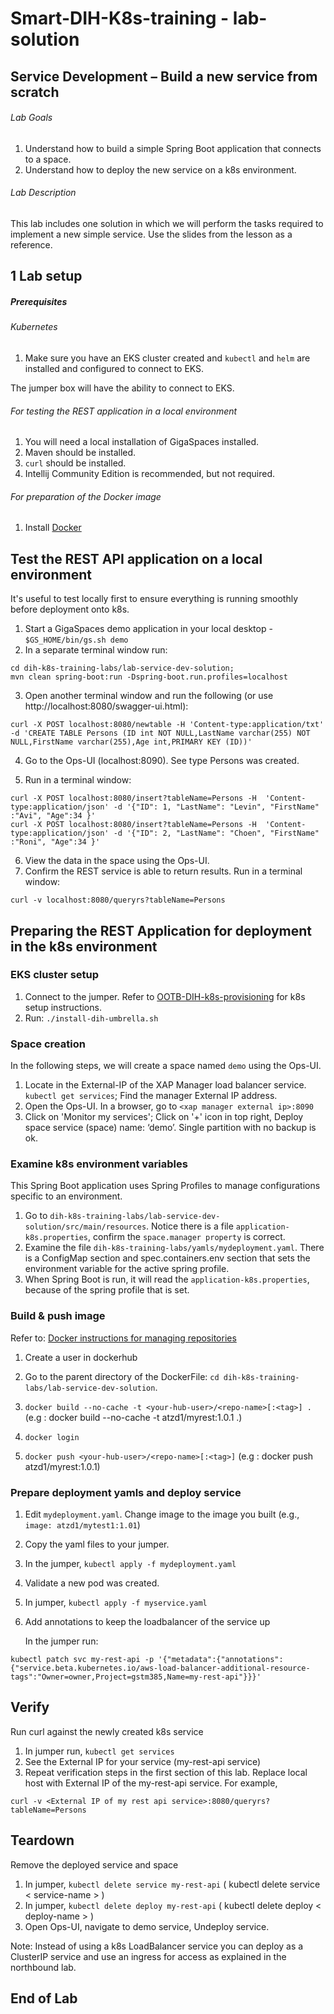 # Smart-DIH-K8s-training - lab-solution

## 	Service Development – Build a new service from scratch

###### Lab Goals
1.  Understand how to build a simple Spring Boot application that connects to a space.
2.  Understand how to deploy the new service on a k8s environment.
###### Lab Description
This lab includes one solution in which we will perform the tasks required to implement a new simple service. 
Use the slides from the lesson as a reference.
## 1 Lab setup
##### Prerequisites

###### Kubernetes
1. Make sure you have an EKS cluster created and `kubectl` and `helm` are installed and configured to connect to EKS.

The jumper box will have the ability to connect to EKS.

###### For testing the REST application in a local environment
1. You will need a local installation of GigaSpaces installed.
2. Maven should be installed.
3. `curl` should be installed.
4. Intellij Community Edition is recommended, but not required.

###### For preparation of the Docker image
1. Install [Docker](https://docs.docker.com/engine/install/)

## Test the REST API application on a local environment
It's useful to test locally first to ensure everything is running smoothly before deployment onto k8s.

1. Start a GigaSpaces demo application in your local desktop - `$GS_HOME/bin/gs.sh demo`
2. In a separate terminal window run:
```
cd dih-k8s-training-labs/lab-service-dev-solution;
mvn clean spring-boot:run -Dspring-boot.run.profiles=localhost
```
3. Open another terminal window and run the following (or use http://localhost:8080/swagger-ui.html):
```
curl -X POST localhost:8080/newtable -H 'Content-type:application/txt' -d 'CREATE TABLE Persons (ID int NOT NULL,LastName varchar(255) NOT NULL,FirstName varchar(255),Age int,PRIMARY KEY (ID))'
```
4. Go to the Ops-UI (localhost:8090). See type Persons was created.

5. Run in a terminal window:
```
curl -X POST localhost:8080/insert?tableName=Persons -H  'Content-type:application/json' -d '{"ID": 1, "LastName": "Levin", "FirstName" :"Avi", "Age":34 }'
curl -X POST localhost:8080/insert?tableName=Persons -H  'Content-type:application/json' -d '{"ID": 2, "LastName": "Choen", "FirstName" :"Roni", "Age":34 }'
```
6. View the data in the space using the Ops-UI.
7. Confirm the REST service is able to return results. Run in a terminal window:
```
curl -v localhost:8080/queryrs?tableName=Persons
```

## Preparing the REST Application for deployment in the k8s environment
### EKS cluster setup
1. Connect to the jumper. Refer to [OOTB-DIH-k8s-provisioning](https://github.com/GigaSpaces-ProfessionalServices/OOTB-DIH-k8s-provisioning) for k8s setup instructions.
2. Run: `./install-dih-umbrella.sh`

### Space creation
In the following steps, we will create a space named `demo` using the Ops-UI.

1. Locate in the External-IP of the XAP Manager load balancer service.
`kubectl get services`; Find the manager External IP address.
2. Open the Ops-UI. In a browser, go to `<xap manager external ip>:8090`
3. Click on 'Monitor my services'; Click on '+' icon in top right, Deploy space service (space) name: ‘demo’. Single partition with no backup is ok.

### Examine k8s environment variables
This Spring Boot application uses Spring Profiles to manage configurations specific to an environment.
1. Go to `dih-k8s-training-labs/lab-service-dev-solution/src/main/resources`. Notice there is a file `application-k8s.properties`, confirm the `space.manager property` is correct.
2. Examine the file `dih-k8s-training-labs/yamls/mydeployment.yaml`. There is a ConfigMap section and spec.containers.env section that sets the environment variable for the active spring profile.
3. When Spring Boot is run, it will read the `application-k8s.properties`, because of the spring profile that is set.

###  Build & push image
Refer to: [Docker instructions for managing repositories](https://docs.docker.com/docker-hub/repos/#:~:text=To%20push%20an%20image%20to,docs%2Fbase%3Atesting%20)
1. Create a user in dockerhub
2. Go to the parent directory of the DockerFile: `cd dih-k8s-training-labs/lab-service-dev-solution`.

3. `docker build --no-cache -t <your-hub-user>/<repo-name>[:<tag>] . ` (e.g : docker build --no-cache -t atzd1/myrest:1.0.1 .)
4. `docker login`
5. `docker push <your-hub-user>/<repo-name>[:<tag>]` (e.g : docker push atzd1/myrest:1.0.1)

### Prepare deployment yamls and deploy service
1. Edit `mydeployment.yaml`. Change image to the image you built (e.g., `image: atzd1/mytest1:1.01`)
2. Copy the yaml files to your jumper.
3. In the jumper, `kubectl apply -f mydeployment.yaml`
4. Validate a new pod was created.
5. In jumper, `kubectl apply -f myservice.yaml`
6. Add annotations to keep the loadbalancer of the service up

   In the jumper run:
```
kubectl patch svc my-rest-api -p '{"metadata":{"annotations":{"service.beta.kubernetes.io/aws-load-balancer-additional-resource-tags":"Owner=owner,Project=gstm385,Name=my-rest-api"}}}'
```
## Verify

Run curl against the newly created k8s service
1. In jumper run, `kubectl get services` 
2. See the External IP for your service (my-rest-api service)
3. Repeat verification steps in the first section of this lab. Replace local host with External IP of the my-rest-api service. For example,
```
curl -v <External IP of my rest api service>:8080/queryrs?tableName=Persons
```
   
## Teardown
Remove the deployed service and space
1. In jumper, `kubectl delete service my-rest-api` ( kubectl delete service &lt; service-name &gt; )
2. In jumper, `kubectl delete deploy my-rest-api` ( kubectl delete deploy &lt; deploy-name &gt; )  
3. Open Ops-UI, navigate to demo service,  Undeploy service.

Note: Instead of using a k8s LoadBalancer service you can deploy as a ClusterIP service and use an ingress for access as explained in the northbound lab.

## End of Lab
